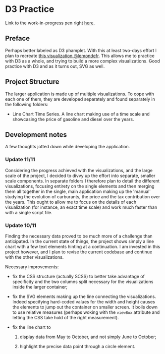 # D3 Practice

Link to the work-in-progress pen right [here](https://codepen.io/borntofrappe/full/YRGGWY/).

## Preface

Perhaps better labeled as D3 phamplet. With this at least two-days effort I plan to recreate [this visualization @lemondefr](https://www.lemonde.fr/les-decodeurs/article/2018/11/09/petit-manuel-a-lire-avant-de-debattre-de-la-hausse-des-prix-du-carburant_5381196_4355770.html). This allows me to practice with D3 as a whole, and trying to build a more complex visualizations. Good practice with D3 and as it turns out, SVG as well.

## Project Structure

The larger application is made up of multiple visualizations. To cope with each one of them, they are developed separately and found separately in the following folders:

- Line Chart Time Series. A line chart making use of a time scale and showcasing the price of gasoline and diesel over the years.

## Development notes

A few thoughts jotted down while developing the application.

### Update 11/11

Considering the progress achieved with the visualizations, and the large scale of the project, I decided to divvy up the effort into separate, smaller scale components. In separate folders I therefore plan to detail the different visualizations, focusing entirety on the single elements and then merging them all together in the single, main application making up the 'manual' studying the evolution of carburants, the price and the tax contribution over the years. This ought to allow me to focus on the details of each visualization (for instance, an exact time scale) and work much faster than with a single script file.

### Update 10/11

Finding the necessary data proved to be much more of a challenge than anticipated. In the current state of things, the project shows simply a line chart with a few text elements hinting at a continuation. I am invested in this project however, and I plan to revise the current codebase and continue with the other visualizations.

Necessary improvements:

- fix the CSS structure (actually SCSS) to better take advantage of specificity and the two columns split necessary for the visualizations inside the larger container;

- fix the SVG elements making up the line connecting the visualizations. Indeed specifying hard-coded values for the width and height causes the elements to jump out the container on smaller screen. It boils down to use relative measures (perhaps woking with the `viewBox` attribute and letting the CSS take hold of the right measurement).

- fix the line chart to

  1. display data from May to October, and not simply June to October;

  1. highlight the precise data point through a circle element.
